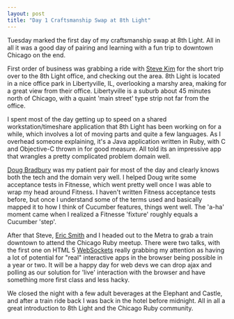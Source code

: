 ```yaml
---
layout: post
title: "Day 1 Craftsmanship Swap at 8th Light"
---
```


Tuesday marked the first day of my craftsmanship swap at 8th Light.  All in all it was a good day of pairing and learning with a fun trip to downtown Chicago on the end.

First order of business was grabbing a ride with [Steve Kim](http://twitter.com/skim "") for the short trip over to the 8th Light office, and checking out the area.  8th Light is located in a nice office park in Libertyville, IL, overlooking a marshy area, making for a great view from their office.  Libertyville is a suburb about 45 minutes north of Chicago, with a quaint 'main street' type strip not far from the office.

I spent most of the day getting up to speed on a shared workstation/timeshare application that 8th Light has been working on for a while, which involves a lot of moving parts and quite a few languages.  As I overhead someone explaining, it's a Java application written in Ruby, with C and Objective-C thrown in for good measure.  All told its an impressive app that wrangles a pretty complicated problem domain well.

[Doug Bradbury](http://twitter.com/dougbradbury "") was my patient pair for most of the day and clearly knows both the tech and the domain very well.  I helped Doug write some acceptance tests in Fitnesse, which went pretty well once I was able to wrap my head around Fitness.  I haven't written Fitness acceptance tests before, but once I understand some of the terms used and basically mapped it to how I think of Cucumber features, things went well.  The 'a-ha' moment came when I realized a Fitnesse 'fixture' roughly equals a Cucumber 'step'.

After that Steve, [Eric Smith](http://twitter.com/paytonrules "Eric Smith") and I headed out to the Metra to grab a train downtown to attend the Chicago Ruby meetup.  There were two talks, with the first one on HTML 5 [WebSockets](http://dev.w3.org/html5/websockets/ "The WebSocket API") really grabbing my attention as having a lot of potential for "real" interactive apps in the browser being possible in a year or two.  It will be a happy day for web devs we can drop ajax and polling as our solution for 'live' interaction with the browser and have something more first class and less hacky.

We closed the night with a few adult beverages at the Elephant and Castle, and after a train ride back I was back in the hotel before midnight.  All in all a great introduction to 8th Light and the Chicago Ruby community.